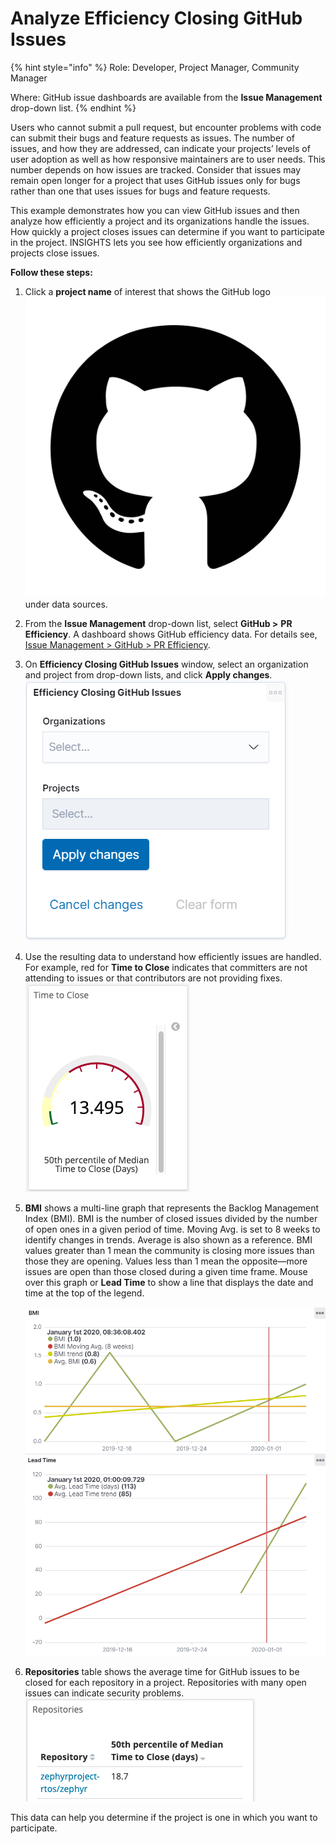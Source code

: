 # Analyze Efficiency Closing GitHub Issues

{% hint style="info" %}
Role: Developer, Project Manager, Community Manager

Where: GitHub issue dashboards are available from the **Issue Management** drop-down list.
{% endhint %}

Users who cannot submit a pull request, but encounter problems with code can submit their bugs and feature requests as issues. The number of issues, and how they are addressed, can indicate your projects’ levels of user adoption as well as how responsive maintainers are to user needs. This number depends on how issues are tracked. Consider that issues may remain open longer for a project that uses GitHub issues only for bugs rather than one that uses issues for bugs and feature requests.

This example demonstrates how you can view GitHub issues and then analyze how efficiently a project and its organizations handle the issues. How quickly a project closes issues can determine if you want to participate in the project. INSIGHTS lets you see how efficiently organizations and projects close issues. 

**Follow these steps:**

1. Click a **project name** of interest that shows the GitHub logo![](../../../.gitbook/assets/18088191.png)under data sources.
2. From the **Issue Management** drop-down list, select **GitHub &gt;** **PR Efficiency**. A dashboard shows GitHub efficiency data. For details see, [Issue Management &gt; GitHub &gt; PR Efficiency](../viewing-dashboards/source-control/github.md#pr-efficiency).
3. On **Efficiency Closing GitHub Issues** window, select an organization and project from drop-down lists, and click **Apply changes**.  ![](../../../.gitbook/assets/18088186.png)
4. Use the resulting data to understand how efficiently issues are handled. For example, red for **Time to Close** indicates that committers are not attending to issues or that contributors are not providing fixes. ![](../../../.gitbook/assets/18088189.png)
5. **BMI** shows a multi-line graph that represents the Backlog Management Index \(BMI\). BMI is the number of closed issues divided by the number of open ones in a given period of time. Moving Avg. is set to 8 weeks to identify changes in trends. Average is also shown as a reference. BMI values greater than 1 mean the community is closing more issues than those they are opening. Values less than 1 mean the opposite—more issues are open than those closed during a given time frame. Mouse over this graph or **Lead Time** to show a line that displays the date and time at the top of the legend.

   ![](../../../.gitbook/assets/18088185.png)  ![](../../../.gitbook/assets/18088184.png)

6. **Repositories** table shows the average time for GitHub issues to be closed for each repository in a project. Repositories with many open issues can indicate security problems. ![](../../../.gitbook/assets/18088188.png)

This data can help you determine if the project is one in which you want to participate.


